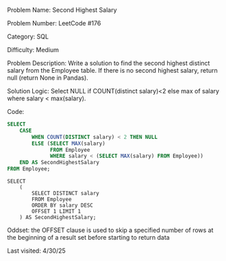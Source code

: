 Problem Name: Second Highest Salary

Problem Number: LeetCode #176

Category: SQL

Difficulty: Medium

Problem Description: Write a solution to find the second highest distinct salary from the Employee table. If there is no second highest salary, return null (return None in Pandas).

Solution Logic: Select NULL if COUNT(distinct salary)<2 else max of salary where salary < max(salary).

Code:
```SQL
SELECT 
    CASE
        WHEN COUNT(DISTINCT salary) < 2 THEN NULL
        ELSE (SELECT MAX(salary)
              FROM Employee 
              WHERE salary < (SELECT MAX(salary) FROM Employee))
    END AS SecondHighestSalary
FROM Employee;
```
```PostGres
SELECT 
    (
        SELECT DISTINCT salary
        FROM Employee
        ORDER BY salary DESC
        OFFSET 1 LIMIT 1
    ) AS SecondHighestSalary;
```
Oddset: the OFFSET clause is used to skip a specified number of rows at the beginning of a result set before starting to return data

Last visited: 4/30/25